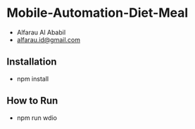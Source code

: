 # Mobile-Automation-Diet-Meal
- Alfarau Al Ababil
- alfarau.id@gmail.com

## Installation
- npm install

## How to Run
- npm run wdio
